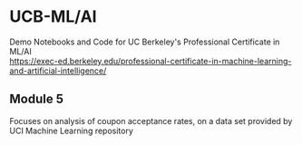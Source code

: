 # UCB-ML/AI
Demo Notebooks and Code for UC Berkeley's Professional Certificate in ML/AI  
https://exec-ed.berkeley.edu/professional-certificate-in-machine-learning-and-artificial-intelligence/

## Module 5
Focuses on analysis of coupon acceptance rates, on a data set provided by UCI Machine Learning repository



